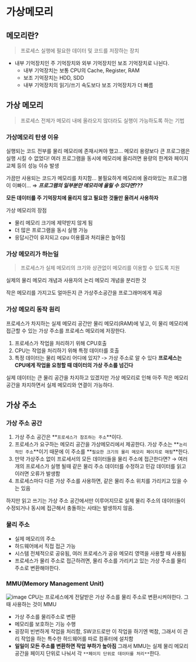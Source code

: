 # 가상메모리

## 메모리란?

> 프로세스 실행에 필요한 데이터 및 코드를 저장하는 장치

- 내부 기억장치인 주 기억장치와 외부 기억장치인 보조 기억장치로 나뉜다.
  - 내부 기억장치는 보통 CPU의 Cache, Register, RAM
  - 보조 기억장치는 HDD, SDD
  - 내부 기억장치의 읽기/쓰기 속도보다 보조 기억장치가 더 빠름

## 가상 메모리

> 프로세스 전체가 메모리 내에 올라오지 않더라도 실행이 가능하도록 하는 기법

### 가상메모리 탄생 이유

실행되는 코드 전부를 물리 메모리에 존재시켜야 했고… 메모리 용량보다 큰 프로그램은 실행 시킬 수 없었다! 여러 프로그램을 동시에 메모리에 올리려면 용량의 한계와 페이지 교체 등의 성능 이슈 발생

가끔만 사용되는 코드가 메모리를 차지함… 불필요하게 메모리에 올라와있는 프로그램이 이빠이… ⇒ **_프로그램의 일부분만 메모리에 올릴 수 있다면???_**

**모든 데이터를 주 기억장치에 올리지 않고 필요한 것들만 올려서 사용하자**

가상 메모리의 장점

- 물리 메모리 크기에 제약받지 않게 됨
- 더 많은 프로그램을 동시 실행 가능
- 응답시간이 유지되고 cpu 이용률과 처리율은 높아짐

### 가상 메모리가 하는일

> 프로세스가 실제 메모리의 크기와 상관없이 메모리를 이용할 수 있도록 지원

실제의 물리 메모리 개념과 사용자의 논리 메모리 개념을 분리한 것

작은 메모리를 가지고도 얼마든지 큰 가상주소공간을 프로그래머에게 제공

### 가상 메모리 동작 원리

프로세스가 차지하는 실제 메모리 공간만 물리 메모리(RAM)에 넣고, 이 물리 메모리에 접근할 수 있는 가상 주소를 프로세스 메모리에 저장한다.

1. 프로세스가 작업을 처리하기 위해 CPU호출
2. CPU는 작업을 처리하기 위해 특정 데이터를 호출
3. 특정 데이터는 물리 메모리 어디에 있지? -> 가상 주소로 알 수 있다
   **프로세스는 CPU에게 작업을 요청할 때 데이터의 가상 주소를 넘긴다**

실제 데이터는 큰 물리 공간을 차지하고 있겠지만 가상 메모리로 인해 아주 작은 메모리 공간을 차지하면서 실제 메모리와 연결이 가능하다.

## 가상 주소

### 가상 주소 공간

1. 가상 주소 공간은 **`프로세스가 참조하는 주소`**이다.
2. 프로세스가 요구하는 메모리 공간을 가상메모리에서 제공한다. 가상 주소는 **`논리적인 주소`**이기 때문에 이 주소를 **`필요한 크기의 물리 메모리 페이지로 매핑`**한다.
3. 만약 가상주소 없이 프로세서의 모든 데이터들을 물리 주소에 접근한다면? → 여러개의 프로세스가 실행 될때 같은 물리 주소 데이터를 수정하고 민감 데이터를 읽고 이러면 오류가 발생함
4. 프로세스마다 다른 가상 주소를 사용하면, 같은 물리 주소 위치를 가리키고 있을 수는 있음

하지만 읽고 쓰기는 가상 주소 공간에서만 이루어지므로 실제 물리 주소의 데이터들이 수정되거나 동시에 접근해서 충돌하는 사태는 발생하지 않음.

### 물리 주소

- 실제 메모리의 주소
- 하드웨어에서 직접 접근 가능
- 시스템 전체적으로 공유됨, 여러 프로세스가 공유 메모리 영역을 사용할 때 사용됨
- 프로세스가 물리 주소로 접근하려면, 물리 주소를 가리키고 있는 가상 주소를 물리 주소로 변환해야한다.

### MMU(Memory Management Unit)

![image](https://github.com/gyungmean/cs_study/assets/70059000/b206a9af-0c07-48f4-a76e-195abab9ce7f)
CPU는 프로세스에게 전달받은 가상 주소를 물리 주소로 변환시켜야한다. 그 때 사용하는 것이 MMU

- 가상 주소를 물리주소로 변환
- 메모리를 보호하는 기능 수행
- 굉장히 빈번하게 작업을 처리함, SW코드로만 이 작업을 하기엔 벅참, 그래서 이 관리 작업을 하는 특수한 하드웨어를 따로 컴퓨터에 설치함
- **일일이 모든 주소를 변환하면 작업 부하가 높아짐** 그래서 MMU는 실제 물리 메모리 공간을 페이지 단위로 나눠서 각 `**페이지 단위로 데이터를 처리**`한다.
